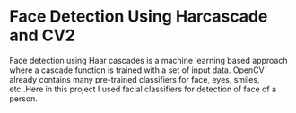 # Face Detection Using Harcascade and CV2
Face detection using Haar cascades is a machine learning based approach where a cascade function is trained with a set of input data. OpenCV already contains many pre-trained classifiers for face, eyes, smiles, etc..Here in this project I used facial classifiers for detection of face of a person.
